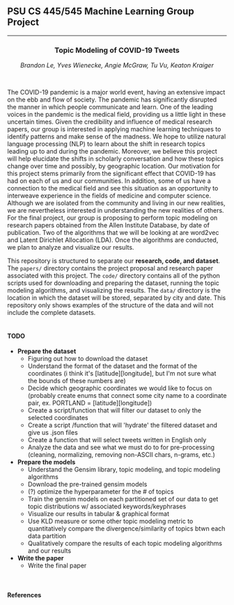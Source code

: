 ## PSU CS 445/545 Machine Learning Group Project
<hr />
<div align="center">

### Topic Modeling of COVID-19 Tweets
_Brandon Le, Yves Wienecke, Angie McGraw, Tu Vu, Keaton Kraiger_
</div><br />

The COVID-19 pandemic is a major world event, having an extensive impact on the ebb and flow of society. The pandemic has significantly disrupted the manner in which people communicate and learn. One of the leading voices in the pandemic is the medical field, providing us a little light in these uncertain times. Given the credibility and influence of medical research papers, our group is interested in applying machine learning techniques to identify patterns and make sense of the madness. We hope to utilize natural language processing (NLP) to learn about the shift in research topics leading up to and during the pandemic. Moreover, we believe this project will help elucidate the shifts in scholarly conversation and how these topics change over time and possibly, by geographic location. Our motivation for this project stems primarily from the significant effect that COVID-19 has had on each of us and our communities. In addition, some of us have a connection to the medical field and see this situation as an opportunity to interweave experience in the fields of medicine and computer science. Although we are isolated from the community and living in our new realities, we are nevertheless interested in understanding the new realities of others. For the final project, our group is proposing to perform topic modeling on research papers obtained from the Allen Institute Database, by date of publication. Two of the algorithms that we will be looking at are word2vec and Latent Dirichlet Allocation (LDA). Once the algorithms are conducted, we plan to analyze and visualize our results.

This repository is structured to separate our **research, code, and dataset**. The `papers/` directory contains the project proposal and research paper associated with this project. The `code/` directory contains all of the python scripts used for downloading and preparing the dataset, running the topic modeling algorithms, and visualizing the results. The `data/` directory is the location in which the dataset will be stored, separated by city and date. This repository only shows examples of the structure of the data and will not include the complete datasets.
<br /><br />

#### TODO
-  **Prepare the dataset**
    - Figuring out how to download the dataset
    - Understand the format of the dataset and the format of the coordinates (i think it's [latitude][longitude], but I'm not sure what the bounds of these numbers are)
    - Decide which geographic coordinates we would like to focus on (probably create enums that connect some city name to a coordinate pair, ex. PORTLAND = [latitude][longitude])
    - Create a script/function that will filter our dataset to only the selected coordinates
    - Create a script /function that will 'hydrate' the filtered dataset and give us .json files
    - Create a function that will select tweets written in English only
    - Analyze the data and see what we must do to for pre-processing (cleaning, normalizing, removing non-ASCII chars, n-grams, etc.)
- **Prepare the models**
    - Understand the Gensim library, topic modeling, and topic modeling algorithms
    - Download the pre-trained gensim models
    - (?) optimize the hyperparameter for the # of topics
    - Train the gensim models on each partitioned set of our data to get topic distributions w/ associated keywords/keyphrases
    - Visualize our results in tabular & graphical format
    - Use KLD measure or some other topic modeling metric to quantitatively compare the divergence/similarity of topics btwn each data partition
    - Qualitatively compare the results of each topic modeling algorithms and our results
- **Write the paper**
    - Write the final paper
<br />

#### References

